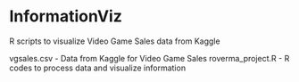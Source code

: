 # InformationViz
R scripts to visualize Video Game Sales data from Kaggle

vgsales.csv - Data from Kaggle for Video Game Sales
roverma_project.R - R codes to process data and visualize information
